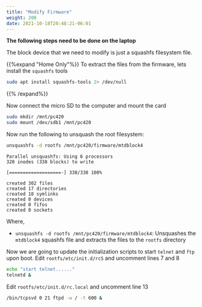 ```yaml
---
title: "Modify Firmware"
weight: 200
date: 2021-10-18T20:48:21-06:01
---
```


**The following steps need to be done on the laptop**

The block device that we need to modify is just a squashfs filesystem file.

{{%expand "Home Only"%}}
To extract the files from the firmware, lets install the `squashfs` tools
```sh
sudo apt install squashfs-tools 2> /dev/null
```
{{% /expand%}}

Now connect the micro SD to the computer and mount the card
```sh
sudo mkdir /mnt/pc420
sudo mount /dev/sdb1 /mnt/pc420
```

Now run the following to unsquash the root filesystem:
```sh
unsquashfs -d rootfs /mnt/pc420/firmware/mtdblock4
```
```
Parallel unsquashfs: Using 6 processors
320 inodes (338 blocks) to write

[===================-] 338/338 100%

created 302 files
created 17 directories
created 18 symlinks
created 0 devices
created 0 fifos
created 0 sockets
```
Where,
- `unsquashfs -d rootfs /mnt/pc420/firmware/mtdblock4`: Unsquashes the `mtdblock4` squashfs file and extracts the files to the `rootfs` directory

Now we are going to update the initialization scripts to start `telnet` and `ftp` upon boot. Edit `rootfs/etc/init.d/rcS` and uncomment lines 7 and 8
```sh
echo "start telnet......"
telnetd &
```
Edit `rootfs/etc/init.d/rc.local` and uncomment line 13
```sh
/bin/tcpsvd 0 21 ftpd -w / -t 600 &
```

